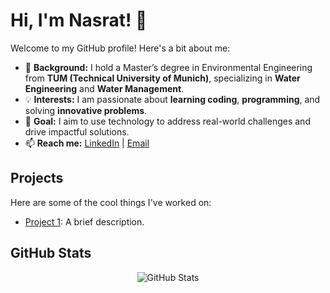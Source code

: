 # Hi, I'm Nasrat! 👋

Welcome to my GitHub profile! Here's a bit about me:

- 🌱 **Background:** I hold a Master’s degree in Environmental Engineering from **TUM (Technical University of Munich)**, specializing in **Water Engineering** and **Water Management**.
- 💡 **Interests:** I am passionate about **learning coding**, **programming**, and solving **innovative problems**.
- 🚀 **Goal:** I aim to use technology to address real-world challenges and drive impactful solutions.
- 📫 **Reach me:** [LinkedIn](https://www.linkedin.com/in/nasratmaiwand/) | [Email](mailto:nasratmaiwand@gmail.com)

## Projects
Here are some of the cool things I've worked on:
- [Project 1](https://github.com/nasratmn/project1): A brief description.

## GitHub Stats

<!-- markdownlint-disable MD033 -->
<div align="center">
  <img src="https://github-readme-stats.vercel.app/api?username=nasratmn&show_icons=true&theme=radical" alt="GitHub Stats">
</div>
<!-- markdownlint-enable MD033 -->
